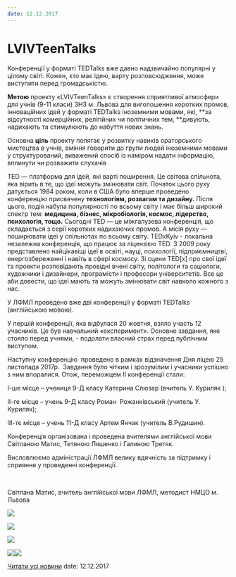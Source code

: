```yaml
---
date: 12.12.2017
---
```

# LVIVTeenTalks

Конференції у форматі TEDTalks вже давно надзвичайно популярні у цілому світі. Кожен, хто має ідею, варту розповсюдження, може виступити перед громадськістю.

**Метою** проекту «LVIVTeenTalks» є створення сприятливої атмосфери для учнів (9-11 класи) ЗНЗ м. Львова для виголошення коротких промов, інноваційних ідей у форматі TEDTalks іноземними мовами, які, **за відсутності комерційних, релігійних чи політичних тем, **дивують, надихають та стимулюють до набуття нових знань.

Основна **ціль** проекту полягає у розвитку навиків ораторського мистецтва в учнів, вміння говорити до групи людей іноземними мовами у структурований, виважений спосіб із наміром надати інформацію, вплинути чи розважити слухачів

TED — платформа для ідей, які варті поширення. Це світова спільнота, яка вірить в те, що ідеї можуть змінювати світ. Початок цього руху датується 1984 роком, коли в США було вперше проведено конференцію присвячену **технологіям, розвагам та дизайну.** Після цього, подія набула популярності по всьому світу і має більш широкий спектр тем: **медицина, бізнес, мікробіологія, космос, лідерство, психологія, тощо.** Сьогодні TED — це міжгалузева конференція, що складається з серії коротких надихаючих промов. А місія руху — поширювати ідеї у спільнотах по всьому світу. TEDxKyiv - локальна незалежна конференція, що працює за ліцензією TED. З 2009 року представлено найцікавіщі ідеї в освіті, науці, психології, підприємництві, енергозбереженні і навіть в сфері космосу. Зі сцени TED[x] про свої ідеї та проекти розповідають провідні вчені світу, політологи та соціологи, художники і дизайнери, програмісти і професори університетів. Все це аби довести, що ідеї мають та можуть змінювати світ навколо кожного з нас.

У ЛФМЛ проведено вже дві конференції у форматі TEDTalks (англійською мовою).

У першій конференції, яка відбулася 20 жовтня, взяло участь 12 учасників. Це був навчальний «експеримент». Основне завдання, яке стояло перед учнями, - подолати власний страх перед публічним виступом.

Наступну конференцію  проведено в рамках відзначення Дня ліцею 25 листопада 2017р.  Завдання було чітким і зрозумілим і учасники успішно з ним впоралися. Отож, переможцем ІІ конференції стали:

І-ше місце – учениця 9-Д класу Катерина Слюзар (вчитель У. Куриляк );

ІІ-ге місце – учень 9-Д класу Роман  Рожанківський (учитель У. Куриляк);

ІІІ-тє місце – учень 11-Д класу Артем Янчак (учитель В.Рудишин).

Конференція організована і проведена вчителями англійської мови Світланою Матис, Тетяною Ляшенко і Галиною Третяк.

Висловлюємо адміністрації ЛФМЛ велику вдячність за підтримку і сприяння у проведенні конференції.

 

Світлана Матис, вчитель англійської мови ЛФМЛ, методист НМЦО м. Львова

![](/images/blog/lvivteentalks/img_4250.jpg)

![](/images/blog/lvivteentalks/img_4353.jpg)

![](/images/blog/lvivteentalks/img_4355.jpg)

![](/images/blog/lvivteentalks/img_4260.jpg)![](/images/blog/lvivteentalks/img_4260.jpg)

[Читати усі новини](/news)
date: 12.12.2017
